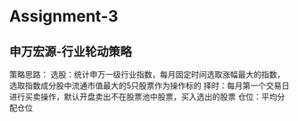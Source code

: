 # Assignment-3
申万宏源-行业轮动策略
--------------------
策略思路：
选股：统计申万一级行业指数，每月固定时间选取涨幅最大的指数，
选取指数成分股中流通市值最大的5只股票作为操作标的
择时：每月第一个交易日进行买卖操作，默认开盘卖出不在股票池中股票，买入选出的股票
仓位：平均分配仓位
